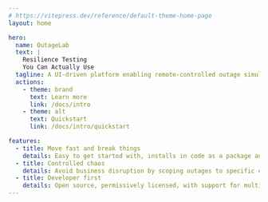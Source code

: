 ```yaml
---
# https://vitepress.dev/reference/default-theme-home-page
layout: home

hero:
  name: OutageLab
  text: |
    Resilience Testing
    You Can Actually Use
  tagline: A UI-driven platform enabling remote-controlled outage simulation anywhere your code runs
  actions:
    - theme: brand
      text: Learn more
      link: /docs/intro
    - theme: alt
      text: Quickstart
      link: /docs/intro/quickstart

features:
  - title: Move fast and break things
    details: Easy to get started with, installs in code as a package and has no infrastructure requirements
  - title: Controlled chaos
    details: Avoid business disruption by scoping outages to specific environments, instances, or users
  - title: Developer first
    details: Open source, permissively licensed, with support for multiple programming languages
---
```

